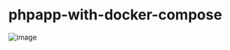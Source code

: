 # phpapp-with-docker-compose
 

![image](https://user-images.githubusercontent.com/113396504/224514454-aa84f7d9-b3be-4318-a7f6-e13dd1b06145.png)
